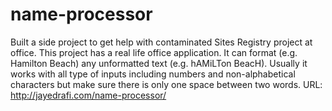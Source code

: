 # name-processor
Built a side project to get help with contaminated Sites Registry project at office. This project has a real life office application. It can format (e.g. Hamilton Beach) any unformatted text (e.g. hAMiLTon BeacH). Usually it works with all type of inputs including numbers and non-alphabetical characters but make sure there is only one space between two words.
URL: http://jayedrafi.com/name-processor/
